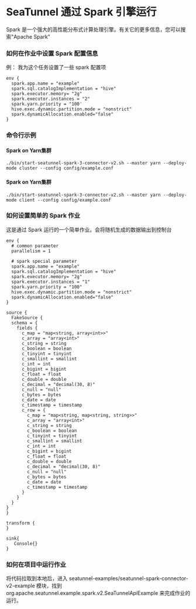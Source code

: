 # SeaTunnel 通过 Spark 引擎运行

Spark 是一个强大的高性能分布式计算处理引擎。有关它的更多信息，您可以搜索"Apache Spark"


### 如何在作业中设置 Spark 配置信息

例：
我为这个任务设置了一些 spark 配置项

```
env {
  spark.app.name = "example"
  spark.sql.catalogImplementation = "hive"
  spark.executor.memory= "2g"
  spark.executor.instances = "2"
  spark.yarn.priority = "100'
  hive.exec.dynamic.partition.mode = "nonstrict"
  spark.dynamicAllocation.enabled="false"
}
```

### 命令行示例

#### Spark on Yarn集群

```
./bin/start-seatunnel-spark-3-connector-v2.sh --master yarn --deploy-mode cluster --config config/example.conf
```

#### Spark on Yarn集群

```
./bin/start-seatunnel-spark-3-connector-v2.sh --master yarn --deploy-mode client --config config/example.conf
```

### 如何设置简单的 Spark 作业

这是通过 Spark 运行的一个简单作业。会将随机生成的数据输出到控制台

```
env {
  # common parameter
  parallelism = 1

  # spark special parameter
  spark.app.name = "example"
  spark.sql.catalogImplementation = "hive"
  spark.executor.memory= "2g"
  spark.executor.instances = "1"
  spark.yarn.priority = "100"
  hive.exec.dynamic.partition.mode = "nonstrict"
  spark.dynamicAllocation.enabled="false"
}

source {
  FakeSource {
  schema = {
    fields {
      c_map = "map<string, array<int>>"
      c_array = "array<int>"
      c_string = string
      c_boolean = boolean
      c_tinyint = tinyint
      c_smallint = smallint
      c_int = int
      c_bigint = bigint
      c_float = float
      c_double = double
      c_decimal = "decimal(30, 8)"
      c_null = "null"
      c_bytes = bytes
      c_date = date
      c_timestamp = timestamp
      c_row = {
        c_map = "map<string, map<string, string>>"
        c_array = "array<int>"
        c_string = string
        c_boolean = boolean
        c_tinyint = tinyint
        c_smallint = smallint
        c_int = int
        c_bigint = bigint
        c_float = float
        c_double = double
        c_decimal = "decimal(30, 8)"
        c_null = "null"
        c_bytes = bytes
        c_date = date
        c_timestamp = timestamp
      }
    }
  }
}
}

transform {
}

sink{
   Console{}   
}
```

### 如何在项目中运行作业

将代码拉取到本地后，进入 seatunnel-examples/seatunnel-spark-connector-v2-example 模块，找到 org.apache.seatunnel.example.spark.v2.SeaTunnelApiExample 来完成作业的运行。